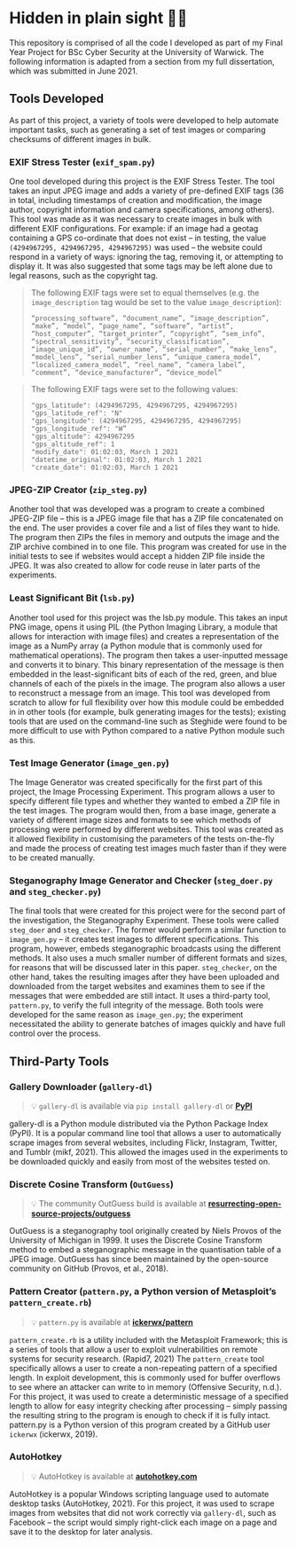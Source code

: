 # Hidden in plain sight 🕵🏽

This repository is comprised of all the code I developed as part of my Final Year Project for BSc Cyber Security at the University of Warwick. The following information is adapted from a section from my full dissertation, which was submitted in June 2021.

## Tools Developed
As part of this project, a variety of tools were developed to help automate important tasks, such as generating a set of test images or comparing checksums of different images in bulk.

### EXIF Stress Tester (`exif_spam.py`)
One tool developed during this project is the EXIF Stress Tester. The tool takes an input JPEG image and adds a variety of pre-defined EXIF tags (36 in total, including timestamps of creation and modification, the image author, copyright information and camera specifications, among others). This tool was made as it was necessary to create images in bulk with different EXIF configurations. For example: if an image had a geotag containing a GPS co-ordinate that does not exist – in testing, the value `(4294967295, 4294967295, 4294967295)` was used – the website could respond in a variety of ways: ignoring the tag, removing it, or attempting to display it. It was also suggested that some tags may be left alone due to legal reasons, such as the copyright tag.

> The following EXIF tags were set to equal themselves (e.g. the `image_description` tag would be set to the value `image_description`):
> ```
> “processing_software”, “document_name”, “image_description”, “make”, “model”, “page_name”, “software”, “artist”, “host_computer”, “target_printer”, “copyright”, “sem_info”, “spectral_sensitivity”, “security_classification”, “image_unique_id”, “owner_name”, “serial_number”, “make_lens”, “model_lens”, “serial_number_lens”, “unique_camera_model”, “localized_camera_model”, “reel_name”, “camera_label”, “comment”, “device_manufacturer”, “device_model”

> The following EXIF tags were set to the following values:
> ```
> "gps_latitude": (4294967295, 4294967295, 4294967295)
> "gps_latitude_ref": "N"
> "gps_longitude": (4294967295, 4294967295, 4294967295)
> "gps_longitude_ref": "W”
> "gps_altitude": 4294967295
> "gps_altitude_ref": 1
> "modify_date": 01:02:03, March 1 2021
> "datetime_original": 01:02:03, March 1 2021
> "create_date": 01:02:03, March 1 2021


### JPEG-ZIP Creator (`zip_steg.py`)
Another tool that was developed was a program to create a combined JPEG-ZIP file – this is a JPEG image file that has a ZIP file concatenated on the end. The user provides a cover file and a list of files they want to hide. The program then ZIPs the files in memory and outputs the image and the ZIP archive combined in to one file. This program was created for use in the initial tests to see if websites would accept a hidden ZIP file inside the JPEG. It was also created to allow for code reuse in later parts of the experiments.

### Least Significant Bit (`lsb.py`)
Another tool used for this project was the lsb.py module. This takes an input PNG image, opens it using PIL (the Python Imaging Library, a module that allows for interaction with image files) and creates a representation of the image as a NumPy array (a Python module that is commonly used for mathematical operations). The program then takes a user-inputted message and converts it to binary. This binary representation of the message is then embedded in the least-significant bits of each of the red, green, and blue channels of each of the pixels in the image. The program also allows a user to reconstruct a message from an image. This tool was developed from scratch to allow for full flexibility over how this module could be embedded in in other tools (for example, bulk generating images for the tests); existing tools that are used on the command-line such as Steghide were found to be more difficult to use with Python compared to a native Python module such as this.

### Test Image Generator (`image_gen.py`)
The Image Generator was created specifically for the first part of this project, the Image Processing Experiment. This program allows a user to specify different file types and whether they wanted to embed a ZIP file in the test images. The program would then, from a base image, generate a variety of different image sizes and formats to see which methods of processing were performed by different websites. This tool was created as it allowed flexibility in customising the parameters of the tests on-the-fly and made the process of creating test images much faster than if they were to be created manually.

### Steganography Image Generator and Checker (`steg_doer.py` and `steg_checker.py`)
The final tools that were created for this project were for the second part of the investigation, the Steganography Experiment. These tools were called `steg_doer` and `steg_checker`. The former would perform a similar function to `image_gen.py` – it creates test images to different specifications. This program, however, embeds steganographic broadcasts using the different methods. It also uses a much smaller number of different formats and sizes, for reasons that will be discussed later in this paper. `steg_checker`, on the other hand, takes the resulting images after they have been uploaded and downloaded from the target websites and examines them to see if the messages that were embedded are still intact. It uses a third-party tool, `pattern.py`, to verify the full integrity of the message. Both tools were developed for the same reason as `image_gen.py`; the experiment necessitated the ability to generate batches of images quickly and have full control over the process.

## Third-Party Tools
### Gallery Downloader (`gallery-dl`)
> 💡 `gallery-dl` is available via `pip install gallery-dl` or [**PyPI**](https://pypi.org/project/gallery-dl/)

gallery-dl is a Python module distributed via the Python Package Index (PyPI). It is a popular command line tool that allows a user to automatically scrape images from several websites, including Flickr, Instagram, Twitter, and Tumblr (mikf, 2021). This allowed the images used in the experiments to be downloaded quickly and easily from most of the websites tested on.

### Discrete Cosine Transform (`OutGuess`)
> 💡 The community OutGuess build is available at [**resurrecting-open-source-projects/outguess**](https://github.com/resurrecting-open-source-projects/outguess)

OutGuess is a steganography tool originally created by Niels Provos of the University of Michigan in 1999. It uses the Discrete Cosine Transform method to embed a steganographic message in the quantisation table of a JPEG image. OutGuess has since been maintained by the open-source community on GitHub (Provos, et al., 2018).

### Pattern Creator (`pattern.py`, a Python version of Metasploit’s `pattern_create.rb`)
> 💡 `pattern.py` is available at [**ickerwx/pattern**](https://github.com/ickerwx/pattern)

`pattern_create.rb` is a utility included with the Metasploit Framework; this is a series of tools that allow a user to exploit vulnerabilities on remote systems for security research. (Rapid7, 2021) The `pattern_create` tool specifically allows a user to create a non-repeating pattern of a specified length. In exploit development, this is commonly used for buffer overflows to see where an attacker can write to in memory (Offensive Security, n.d.). For this project, it was used to create a deterministic message of a specified length to allow for easy integrity checking after processing – simply passing the resulting string to the program is enough to check if it is fully intact. pattern.py is a Python version of this program created by a GitHub user `ickerwx` (ickerwx, 2019).

### AutoHotkey
> 💡 AutoHotkey is available at [**autohotkey.com**](https://autohotkey.com)

AutoHotkey is a popular Windows scripting language used to automate desktop tasks (AutoHotkey, 2021). For this project, it was used to scrape images from websites that did not work correctly via `gallery-dl`, such as Facebook – the script would simply right-click each image on a page and save it to the desktop for later analysis.
